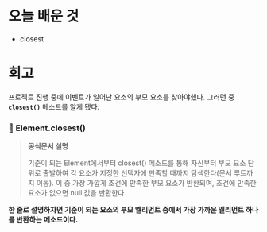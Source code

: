 # 오늘 배운 것 

* closest

# 회고

프로젝트 진행 중에 이벤트가 일어난 요소의 부모 요소를 찾아야했다. 그러던 중 <b>`closest()`</b> 메소드를 알게 됐다.

<h3>📌 Element.closest()</h3>

> <b>공식문서 설명</b>
> 
> 기준이 되는 Element에서부터 closest() 메소드를 통해 자신부터 부모 요소 단위로 출발하여
> 각 요소가 지정한 선택자에 만족할 때까지 탐색한다(문서 루트까지 이동).
> 이 중 가장 가깝게 조건에 만족한 부모 요소가 반환되며, 조건에 만족한 요소가 없으면 null 값을 반환한다.

**한 줄로 설명하자면 기준이 되는 요소의 부모 엘리먼트 중에서 가장 가까운 엘리먼트 하나를 반환하는 메소드이다.**
